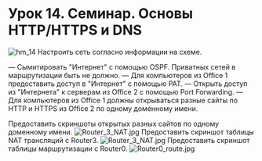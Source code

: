 # Урок 14. Семинар. Основы HTTP/HTTPS и DNS
![hm_14](img/Screenshot_3.jpg)
Настроить сеть согласно информации на схеме.


— Сымитировать "Интернет" с помощью OSPF. Приватных сетей в маршрутизации быть не должно.
— Для компьютеров из Office 1 предоставить доступ в "Интернет" с помощью PAT.
— Открыть доступ из "Интернета" к серверам из Office 2 c помощью Port Forwarding.
— Для компьютеров из Office 1 должны открываться разные сайты по HTTP и HTTPS из Office 2 по одному доменному имени.

Предоставить скриншоты открытых разных сайтов по одному доменному имени.
![Router_3_NAT.jpg](img/Screenshot_1.jpg)
Предоставить скриншот таблицы NAT трансляций с Router3.
![Router_3_NAT.jpg](img/Screenshot_2.jpg)
Предоставить скриншот таблицы маршрутизации с Router0.
![Router0_route.jpg](img/Screenshot_5.jpg)
